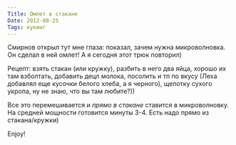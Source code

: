 ```yaml
---
Title: Омлет в стакане
Date: 2012-08-25
Tags: кукинг
---
```


Смирнов открыл тут мне глаза: показал, зачем нужна микроволновка.
Он сделал в ней омлет! А я сегодня этот трюк повторил)

Рецепт: взять стакан (или кружку), разбить в него два яйца, хорошо их там взболтать, добавить децл молока, посолить и тп по вкусу (Леха добавлял еще кусочки белого хлеба, а я черного), щепотку сухого укропа, ну не знаю, что вы там любите?))

Все это перемешивается и _прямо в стакане_ ставится в микроволновку. На средней мощности готовится минуты 3-4. Есть надо прямо из стакана/кружки)

Enjoy!